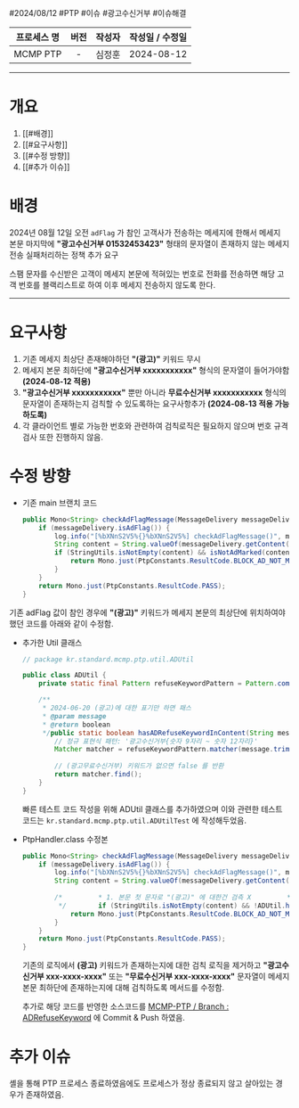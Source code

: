 #2024/08/12 #PTP #이슈 #광고수신거부 #이슈해결

|  프로세스 명  | 버전  | 작성자 | 작성일 / 수정일  |
| :------: | :-: | :-: | :--------: |
| MCMP PTP |  -  | 심정훈 | 2024-08-12 |

---

# 개요 

1. [[#배경]]
2. [[#요구사항]]
3. [[#수정 방향]]
4. [[#추가 이슈]]

# 배경

2024년 08월 12일 오전 `adFlag` 가 참인 고객사가 전송하는 메세지에 한해서 메세지 본문 마지막에 **"광고수신거부 01532453423"** 형태의 문자열이 존재하지 않는  메세지 전송 실패처리하는 정책 추가 요구 

스팸 문자를 수신받은 고객이 메세지 본문에 적혀있는 번호로 전화를 전송하면 해당 고객 번호를 블랙리스트로 하여 이후 메세지 전송하지 않도록 한다.

---

# 요구사항

1. 기존 메세지 최상단 존재해야하던 **"(광고)"** 키워드 무시
2. 메세지 본문 최하단에 **"광고수신거부 xxxxxxxxxxx"** 형식의 문자열이 들어가야함 **(2024-08-12 적용)**
3. **"광고수신거부 xxxxxxxxxxx"** 뿐만 아니라 **무료수신거부 xxxxxxxxxxx** 형식의 문자열이 존재하는지 검칙할 수 있도록하는 요구사항추가  **(2024-08-13 적용 가능하도록)**
4. 각 클라이언트 별로 가능한 번호와 관련하여 검칙로직은 필요하지 않으며 번호 규격 검사 또한 진행하지 않음.

# 수정 방향

- 기존 main 브랜치 코드
	```java
	public Mono<String> checkAdFlagMessage(MessageDelivery messageDelivery) {  
		if (messageDelivery.isAdFlag()) {  
			log.info("[%bXNnS2V5%{}%bXNnS2V5%] checkAdFlagMessage()", messageDelivery.getUmsMsgId());  
			String content = String.valueOf(messageDelivery.getContent().get("message"));  
			if (StringUtils.isNotEmpty(content) && isNotAdMarked(content)) {  
				return Mono.just(PtpConstants.ResultCode.BLOCK_AD_NOT_MARKED);  
			}  
		}  
		return Mono.just(PtpConstants.ResultCode.PASS);  
	}
	```

기존 adFlag 값이 참인 경우에 **"(광고)"** 키워드가 메세지 본문의 최상단에 위치하여야 했던 코드를 아래와 같이 수정함.

- 추가한 Util 클래스
	```java
	// package kr.standard.mcmp.ptp.util.ADUtil
	
	public class ADUtil {  
	    private static final Pattern refuseKeywordPattern = Pattern.compile("(광고수신거부|무료수신거부)\\s?\\d{9,12}$");  
  
		/**  
		 * 2024-06-20 (광고)에 대한 표기만 하면 패스  
		 * @param message  
		 * @return boolean  
		 */public static boolean hasADRefuseKeywordInContent(String message) {  
		    // 정규 표현식 패턴: '광고수신거부{숫자 9자리 ~ 숫자 12자리}'  
		    Matcher matcher = refuseKeywordPattern.matcher(message.trim());  
		  
		    // (광고무료수신거부) 키워드가 없으면 false 를 반환  
		    return matcher.find();  
		}
	}
	```

	빠른 테스트 코드 작성을 위해 ADUtil 클래스를 추가하였으며 이와 관련한 테스트 코드는 `kr.standard.mcmp.ptp.util.ADUtilTest` 에 작성해두었음.

- PtpHandler.class 수정본
	```java
	public Mono<String> checkAdFlagMessage(MessageDelivery messageDelivery) {  
	    if (messageDelivery.isAdFlag()) {  
	        log.info("[%bXNnS2V5%{}%bXNnS2V5%] checkAdFlagMessage()", messageDelivery.getUmsMsgId());  
	        String content = String.valueOf(messageDelivery.getContent().get("message"));  
	  
	        /*         * 1. 본문 첫 문자로 "(광고)" 에 대한건 검측 X         * 2. 메세지 하단에 "(광고수신거부)" 키워드는 검측해야함.  
	         */        if (StringUtils.isNotEmpty(content) && !ADUtil.hasADRefuseKeywordInContent(content)) {  
	            return Mono.just(PtpConstants.ResultCode.BLOCK_AD_NOT_MARKED);  
	        }  
	    }  
	    return Mono.just(PtpConstants.ResultCode.PASS);  
	}
	```

	기존의 로직에서 **(광고)** 키워드가 존재하는지에 대한 검칙 로직을 제거하고 **"광고수신거부 xxx-xxxx-xxxx"** 또는 **"무료수신거부 xxx-xxxx-xxxx"** 문자열이 메세지 본문 최하단에 존재하는지에 대해 검칙하도록 메서드를 수정함.

	추가로 해당 코드를 반영한 소스코드를 [MCMP-PTP / Branch : ADRefuseKeyword](https://github.com/stndrdntwrks/std-mcmp-ptp/tree/ADRefuseKeyword) 에 Commit & Push 하였음.

# 추가 이슈

셸을 통해 PTP 프로세스 종료하였음에도 프로세스가 정상 종료되지 않고 살아있는 경우가 존재하였음.
